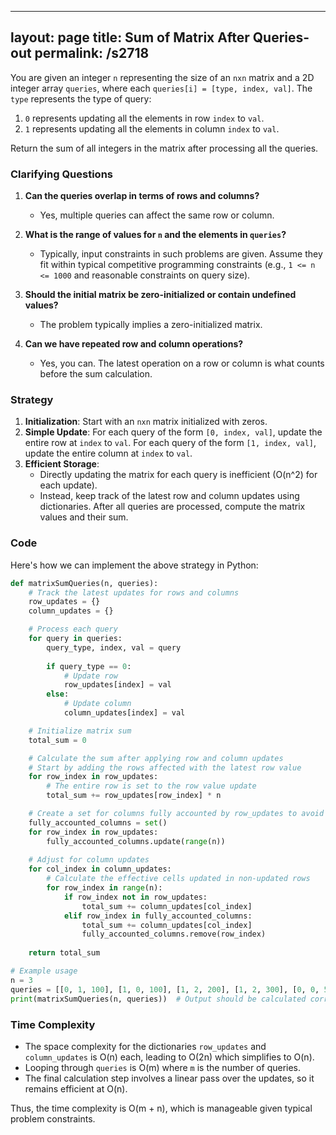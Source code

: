 
---
layout: page
title:  Sum of Matrix After Queries-out
permalink: /s2718
---

You are given an integer `n` representing the size of an `nxn` matrix and a 2D integer array `queries`, where each `queries[i] = [type, index, val]`. The `type` represents the type of query:

1. `0` represents updating all the elements in row `index` to `val`.
2. `1` represents updating all the elements in column `index` to `val`.

Return the sum of all integers in the matrix after processing all the queries.

### Clarifying Questions

1. **Can the queries overlap in terms of rows and columns?**
   - Yes, multiple queries can affect the same row or column.

2. **What is the range of values for `n` and the elements in `queries`?**
   - Typically, input constraints in such problems are given. Assume they fit within typical competitive programming constraints (e.g., `1 <= n <= 1000` and reasonable constraints on query size).

3. **Should the initial matrix be zero-initialized or contain undefined values?**
   - The problem typically implies a zero-initialized matrix.

4. **Can we have repeated row and column operations?**
   - Yes, you can. The latest operation on a row or column is what counts before the sum calculation.

### Strategy

1. **Initialization**: Start with an `nxn` matrix initialized with zeros.
2. **Simple Update**: For each query of the form `[0, index, val]`, update the entire row at `index` to `val`. For each query of the form `[1, index, val]`, update the entire column at `index` to `val`.
3. **Efficient Storage**:
   - Directly updating the matrix for each query is inefficient (O(n^2) for each update).
   - Instead, keep track of the latest row and column updates using dictionaries. After all queries are processed, compute the matrix values and their sum.
   
### Code

Here's how we can implement the above strategy in Python:

```python
def matrixSumQueries(n, queries):
    # Track the latest updates for rows and columns
    row_updates = {}
    column_updates = {}

    # Process each query
    for query in queries:
        query_type, index, val = query
        
        if query_type == 0:
            # Update row
            row_updates[index] = val
        else:
            # Update column
            column_updates[index] = val

    # Initialize matrix sum
    total_sum = 0

    # Calculate the sum after applying row and column updates
    # Start by adding the rows affected with the latest row value
    for row_index in row_updates:
        # The entire row is set to the row value update
        total_sum += row_updates[row_index] * n

    # Create a set for columns fully accounted by row_updates to avoid double counting
    fully_accounted_columns = set()
    for row_index in row_updates:
        fully_accounted_columns.update(range(n))
    
    # Adjust for column updates
    for col_index in column_updates:
        # Calculate the effective cells updated in non-updated rows
        for row_index in range(n):
            if row_index not in row_updates:
                total_sum += column_updates[col_index]
            elif row_index in fully_accounted_columns:
                total_sum += column_updates[col_index]
                fully_accounted_columns.remove(row_index)
    
    return total_sum

# Example usage
n = 3
queries = [[0, 1, 100], [1, 0, 100], [1, 2, 200], [1, 2, 300], [0, 0, 50]]
print(matrixSumQueries(n, queries))  # Output should be calculated correctly
```

### Time Complexity

- The space complexity for the dictionaries `row_updates` and `column_updates` is O(n) each, leading to O(2n) which simplifies to O(n).
- Looping through `queries` is O(m) where `m` is the number of queries.
- The final calculation step involves a linear pass over the updates, so it remains efficient at O(n).

Thus, the time complexity is O(m + n), which is manageable given typical problem constraints.